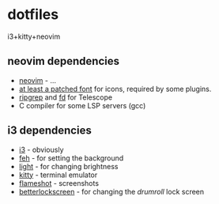 # dotfiles

i3+kitty+neovim

## neovim dependencies

- [neovim](https://neovim.io/) - ...
- [at least a patched font](https://www.nerdfonts.com) for icons, required by some plugins.
- [ripgrep](https://github.com/BurntSushi/ripgrep) and [fd](https://github.com/sharkdp/fd) for Telescope
- C compiler for some LSP servers (gcc)

## i3 dependencies

- [i3](https://i3wm.org/) - obviously
- [feh](https://github.com/derf/feh) - for setting the background
- [light](https://github.com/haikarainen/light) - for changing brightness
- [kitty](https://github.com/haikarainen/light) - terminal emulator
- [flameshot](https://flameshot.org/) - screenshots
- [betterlockscreen](https://github.com/betterlockscreen/betterlockscreen) - for changing the _*drumroll*_ lock screen
